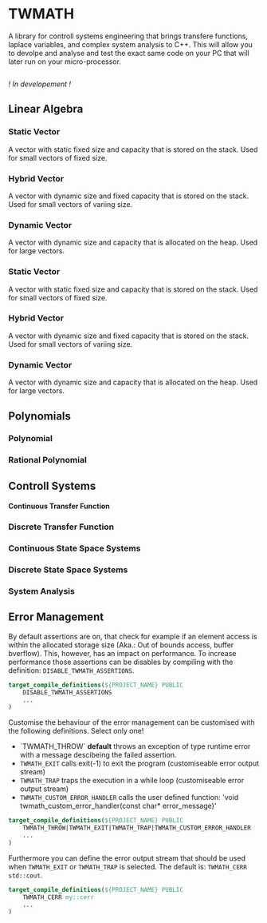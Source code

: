 TWMATH
======

A library for controll systems engineering that brings transfere functions, laplace variables, and complex system analysis to C++. This will allow you to devolpe and analyse and test the exact same code on your PC that will later run on your micro-processor. 

```C++

```

*! In developement !*

Linear Algebra
--------------
### Static Vector
A vector with static fixed size and capacity that is stored on the stack. Used for small vectors of fixed size.

### Hybrid Vector
A vector with dynamic size and fixed capacity that is stored on the stack. Used for small vectors of variing size.

### Dynamic Vector
A vector with dynamic size and capacity that is allocated on the heap. Used for large vectors. 

### Static Vector
A vector with static fixed size and capacity that is stored on the stack. Used for small vectors of fixed size.

### Hybrid Vector
A vector with dynamic size and fixed capacity that is stored on the stack. Used for small vectors of variing size.

### Dynamic Vector
A vector with dynamic size and capacity that is allocated on the heap. Used for large vectors. 

Polynomials
-----------

### Polynomial

### Rational Polynomial

Controll Systems
----------------

#### Continuous Transfer Function

### Discrete Transfer Function

### Continuous State Space Systems

### Discrete State Space Systems

### System Analysis

Error Management
----------------
By default assertions are on, that check for example if an element access is within the allocated storage size (Aka.: Out of bounds access, buffer bverflow). 
This, however, has an impact on performance. To increase performance those assertions can be disables by compiling with the definition: `DISABLE_TWMATH_ASSERTIONS`.

```CMake
target_compile_definitions(${PROJECT_NAME} PUBLIC
	DISABLE_TWMATH_ASSERTIONS
	...
)
```

Customise the behaviour of the error management can be customised with the following definitions. Select only one!
* `TWMATH_THROW´ **default** throws an exception of type runtime error with a message descibeing the failed assertion.
* `TWMATH_EXIT` calls exit(-1) to exit the program (customiseable error output stream)
* `TWMATH_TRAP` traps the execution in a while loop (customiseable error output stream)
* `TWMATH_CUSTOM_ERROR_HANDLER` calls the user defined function: 'void twmath_custom_error_handler(const char* error_message)'

```CMake
target_compile_definitions(${PROJECT_NAME} PUBLIC
	TWMATH_THROW|TWMATH_EXIT|TWMATH_TRAP|TWMATH_CUSTOM_ERROR_HANDLER
	...
)
```

Furthermore you can define the error output stream that should be used when `TWMATH_EXIT` or `TWMATH_TRAP` is selected. The default is: `TWMATH_CERR std::cout`.
```CMake
target_compile_definitions(${PROJECT_NAME} PUBLIC
	TWMATH_CERR my::cerr
	...
)
```
